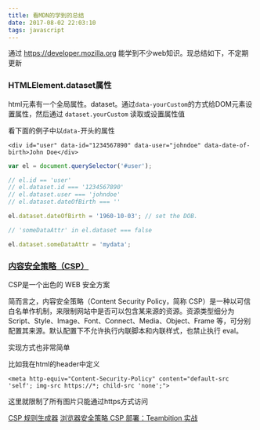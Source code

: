 ```yaml
---
title: 看MDN的学到的总结
date: 2017-08-02 22:03:10
tags: javascript
---
```




通过 https://developer.mozilla.org 能学到不少web知识。现总结如下，不定期更新

### HTMLElement.dataset属性

html元素有一个全局属性。dataset。通过`data-yourCustom`的方式给DOM元素设置属性，然后通过
`dataset.yourCustom` 读取或设置属性值

看下面的例子中以`data-`开头的属性


<!--more-->

```
<div id="user" data-id="1234567890" data-user="johndoe" data-date-of-birth>John Doe</div>
```


``` javascript
var el = document.querySelector('#user');

// el.id == 'user'
// el.dataset.id === '1234567890'
// el.dataset.user === 'johndoe'
// el.dataset.dateOfBirth === ''

el.dataset.dateOfBirth = '1960-10-03'; // set the DOB.

// 'someDataAttr' in el.dataset === false

el.dataset.someDataAttr = 'mydata';
```


### [内容安全策略（CSP）](https://developer.mozilla.org/zh-CN/docs/Web/Security/CSP/Using_Content_Security_Policy)

CSP是一个出色的 WEB 安全方案

简而言之，内容安全策略（Content Security Policy，简称 CSP）是一种以可信白名单作机制，来限制网站中是否可以包含某来源的资源。资源类型细分为 Script、Style、Image、Font、Connect、Media、Object、Frame 等，可分别配置其来源。默认配置下不允许执行内联脚本和内联样式，也禁止执行 eval。

实现方式也非常简单

比如我在html的header中定义

```
<meta http-equiv="Content-Security-Policy" content="default-src 'self'; img-src https://*; child-src 'none';">
```

这里就限制了所有图片只能通过https方式访问

[CSP 规则生成器](http://cspisawesome.com/)
[浏览器安全策略 CSP 部署：Teambition 实战](https://www.teambition.com/en/developer/blog/article?p=developer-blog&s=&_id=5438e83ee903ca681810f174)